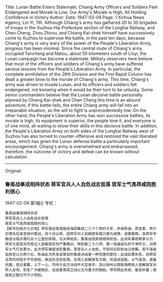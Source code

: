 Title: Lunan Battle Enters Stalemate; Chiang Army Officers and Soldiers Feel Endangered and Morale is Low; Our Army's Morale is High, All Holding Confidence in Victory
Author:
Date: 1947-02-09
Page: 1
Xinhua News Agency, Lin Yi, 7th. Although Chiang's army has gathered 20 to 30 brigades of troops in the Xuzhou-Hai Prefecture section of the Longhai Railway, and Chen Cheng, Zhou Zhirou, and Chiang Kai-shek himself have successively come to Xuzhou to supervise the battle, in the past ten days, because Chiang's army is very wary of the power of the People's Liberation Army, progress has been minimal. Since the central route of Chiang's army occupied Tancheng and Matou, about 50 kilometers south of Linyi, the Lunan campaign has become a stalemate. Military observers here believe that most of the officers and soldiers of Chiang's army have suffered serious lessons from the People's Liberation Army. In particular, the complete annihilation of the 26th Division and the First Rapid Column has dealt a greater blow to the morale of Chiang's army. This time, Chiang's army was driven to invade Lunan, and its officers and soldiers felt endangered, not knowing when it would be their turn to be unlucky. Some senior commanders believe that the Lunan decisive battle personally planned by Chiang Kai-shek and Chen Cheng this time is an absurd adventure; if this battle fails, the entire Chiang army will fall into an irreparable situation, so the will to fight is unprecedentedly low. On the other hand, the People's Liberation Army has won successive battles, its morale is high, its equipment is superior, the people love it, and everyone is of one mind, all waiting to show their skills in this decisive battle. In addition, the People's Liberation Army on both sides of the Longhai Railway west of Xuzhou has also turned to counter-offensive and restored the vast liberated areas, which has given the Lunan defense battle a particularly important encouragement. Chiang's army is overwhelmed and embarrassed; therefore, the outcome of victory and defeat can be known without calculation.



<hr /> 

Original: 


### 鲁南战事成相持状态  蒋军官兵人人自危战志低落  我军士气高昂咸抱胜利信心

1947-02-09
第1版()
专栏：

    鲁南战事成相持状态
    蒋军官兵人人自危战志低落
    我军士气高昂咸抱胜利信心
    【新华社临沂七日电】蒋军虽在陇海路徐海段集结二三十个旅的大军，并由陈诚、周至柔、蒋介石等先后亲至徐州督战，但十日以来，因蒋军对人民解放军威力甚为戒惧，进展极微。自蒋军中路进占临沂南约五十公里的郯城、马头两地后，鲁南战役即成相持状态。此间军事观察家认为：蒋军大部官兵均受过人民解放军的严重教训，特别是二十六师、第一快速纵队的干净歼灭，对蒋军士气打击更大。此次蒋军被驱进犯鲁南，其官兵人人自危，不知何日轮到自己倒霉。若干高级指挥官认为蒋介石、陈诚此次所亲自策划的鲁南决战是一种荒唐的冒险；此战如果失败，则蒋军全局均将陷于不可收拾，故战志空前低落。反观人民解放军方面，则连战连胜，士气高涨，装备优越，民众爱戴，上下一心，均待于此次决战中大显身手。加以徐州以西陇海两侧人民解放军也转入反攻，恢复广大解放区，这给鲁南保卫战以尤为重大的鼓励。蒋军顾此失彼，窘态毕露；故胜败之数已可不计而知。
